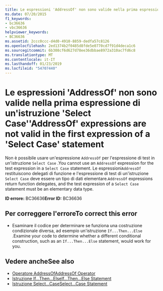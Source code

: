 ```yaml
---
title: Le espressioni 'AddressOf' non sono valide nella prima espressione di un'istruzione 'Select Case'
ms.date: 07/20/2015
f1_keywords:
- bc36636
- vbc36636
helpviewer_keywords:
- BC36636
ms.assetid: 2ccc0ccc-d4d0-4910-8859-dedfa57c8126
ms.openlocfilehash: 2ed1374b2f0485d8fde5e0770cd7f91d4deca1c6
ms.sourcegitcommit: 6b308cf6d627d78ee36dbbae8972a310ac7fd6c8
ms.translationtype: MT
ms.contentlocale: it-IT
ms.lasthandoff: 01/23/2019
ms.locfileid: "54707440"
---
```

# <a name="addressof-expressions-are-not-valid-in-the-first-expression-of-a-select-case-statement"></a><span data-ttu-id="42105-102">Le espressioni 'AddressOf' non sono valide nella prima espressione di un'istruzione 'Select Case'</span><span class="sxs-lookup"><span data-stu-id="42105-102">'AddressOf' expressions are not valid in the first expression of a 'Select Case' statement</span></span>
<span data-ttu-id="42105-103">Non è possibile usare un'espressione `AddressOf` per l'espressione di test in un'istruzione `Select Case` .</span><span class="sxs-lookup"><span data-stu-id="42105-103">You cannot use an `AddressOf` expression for the test expression in a `Select Case` statement.</span></span> <span data-ttu-id="42105-104">Le espressioni`AddressOf` restituiscono delegati di funzione e l'espressione di test di un'istruzione `Select Case` deve essere un tipo di dati elementare.</span><span class="sxs-lookup"><span data-stu-id="42105-104">`AddressOf` expressions return function delegates, and the test expression of a `Select Case` statement must be an elementary data type.</span></span>  
  
 <span data-ttu-id="42105-105">**ID errore:** BC36636</span><span class="sxs-lookup"><span data-stu-id="42105-105">**Error ID:** BC36636</span></span>  
  
## <a name="to-correct-this-error"></a><span data-ttu-id="42105-106">Per correggere l'errore</span><span class="sxs-lookup"><span data-stu-id="42105-106">To correct this error</span></span>  
  
-   <span data-ttu-id="42105-107">Esaminare il codice per determinare se funziona una costruzione condizionale diversa, ad esempio un'istruzione `If...Then...Else` .</span><span class="sxs-lookup"><span data-stu-id="42105-107">Examine your code to determine whether a different conditional construction, such as an `If...Then...Else` statement, would work for you.</span></span>  
  
## <a name="see-also"></a><span data-ttu-id="42105-108">Vedere anche</span><span class="sxs-lookup"><span data-stu-id="42105-108">See also</span></span>
- [<span data-ttu-id="42105-109">Operatore AddressOf</span><span class="sxs-lookup"><span data-stu-id="42105-109">AddressOf Operator</span></span>](../../visual-basic/language-reference/operators/addressof-operator.md)
- [<span data-ttu-id="42105-110">Istruzione If...Then...Else</span><span class="sxs-lookup"><span data-stu-id="42105-110">If...Then...Else Statement</span></span>](../../visual-basic/language-reference/statements/if-then-else-statement.md)
- [<span data-ttu-id="42105-111">Istruzione Select...Case</span><span class="sxs-lookup"><span data-stu-id="42105-111">Select...Case Statement</span></span>](../../visual-basic/language-reference/statements/select-case-statement.md)
